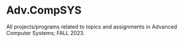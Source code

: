 # Adv.CompSYS
All projects/programs related to topics and assignments in Advanced Computer Systems; FALL 2023.
